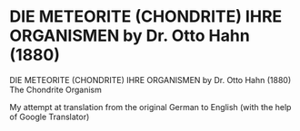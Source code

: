# DIE METEORITE (CHONDRITE) IHRE ORGANISMEN by Dr. Otto Hahn (1880)
DIE METEORITE (CHONDRITE) IHRE ORGANISMEN by Dr. Otto Hahn (1880)
The Chondrite Organism

My attempt at translation from the original German to English (with the help of Google Translator)
